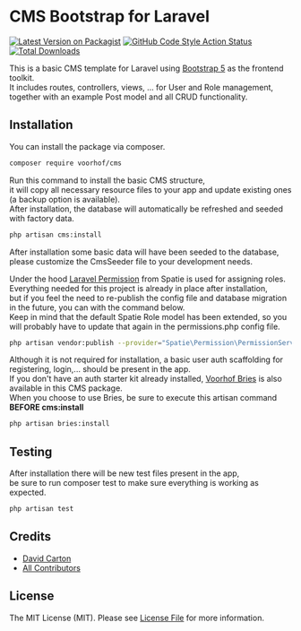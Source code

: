 # CMS Bootstrap for Laravel

[![Latest Version on Packagist](https://img.shields.io/packagist/v/voorhof/cms.svg?style=flat-square)](https://packagist.org/packages/voorhof/cms)
[![GitHub Code Style Action Status](https://img.shields.io/github/actions/workflow/status/voorhof/cms/fix-php-code-style-issues.yml?branch=master&label=code%20style&style=flat-square)](https://github.com/voorhof/cms/actions?query=workflow%3A"Fix+PHP+code+style+issues"+branch%3Amaster)
[![Total Downloads](https://img.shields.io/packagist/dt/voorhof/cms.svg?style=flat-square)](https://packagist.org/packages/voorhof/cms)

This is a basic CMS template for Laravel using [Bootstrap 5](https://getbootstrap.com/) as the frontend toolkit.  
It includes routes, controllers, views, ... for User and Role management,  
together with an example Post model and all CRUD functionality.

## Installation

You can install the package via composer.

```bash
composer require voorhof/cms
```

Run this command to install the basic CMS structure,  
it will copy all necessary resource files to your app and update existing ones (a backup option is available).   
After installation, the database will automatically be refreshed and seeded with factory data.

```bash
php artisan cms:install
```

After installation some basic data will have been seeded to the database,  
please customize the CmsSeeder file to your development needs.

Under the hood [Laravel Permission](https://spatie.be/docs/laravel-permission/v6) from Spatie is used for assigning roles.  
Everything needed for this project is already in place after installation,  
but if you feel the need to re-publish the config file and database migration in the future, you can with the command below.  
Keep in mind that the default Spatie Role model has been extended, so you will probably have to update that again in the permissions.php config file.

```bash
php artisan vendor:publish --provider="Spatie\Permission\PermissionServiceProvider"
```

Although it is not required for installation, a basic user auth scaffolding for registering, login,... should be present in the app.  
If you don't have an auth starter kit already installed, [Voorhof Bries](https://github.com/voorhof/bries) is also available in this CMS package.   
When you choose to use Bries, be sure to execute this artisan command **BEFORE cms:install**

```bash
php artisan bries:install
```

## Testing

After installation there will be new test files present in the app,  
be sure to run composer test to make sure everything is working as expected.

```bash
php artisan test
```


## Credits

- [David Carton](https://github.com/voorhof)
- [All Contributors](https://github.com/voorhof/cms/contributors)

## License

The MIT License (MIT). Please see [License File](LICENSE.md) for more information.
